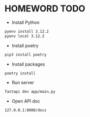 # HOMEWORD TODO

- Install Python

```bash
pyenv install 3.12.2
pyenv local 3.12.2
```

- Install poetry

```bash
pip3 install poetry
```

- Install packages

```bash
poetry install
```

- Run server

```bash
fastapi dev app/main.py
```

- Open API doc

```bash
127.0.0.1:8000/docs
```
